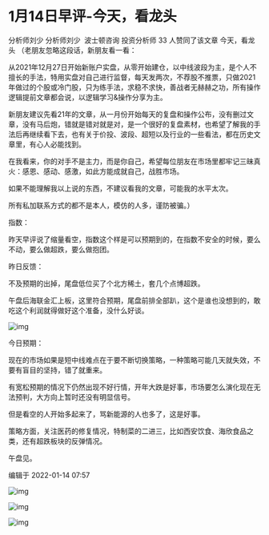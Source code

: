 # 1月14日早评-今天，看龙头
分析师刘少
分析师刘少
​​
波士顿咨询 投资分析师
33 人赞同了该文章
今天，看龙头
（老朋友忽略这段话，新朋友看一看：

从2021年12月27日开始新账户实盘，从零开始建仓，以中线波段为主，是个人不擅长的手法，特用实盘对自己进行监督，每天发两次，不荐股不推票，只做2021年做过的个股或冷门股，只为练手法，求稳不求快，善战者无赫赫之功，所有操作逻辑提前文章都会说，以逻辑学习&操作分享为主。

新朋友建议先看21年的文章，从一月份开始每天的复盘和操作公布，没有删过文章，没有马后炮，错就是错对就是对，是一个很好的复盘素材，也希望了解我的手法后再继续看下去，也有关于价投、波段、超短以及行业的一些看法，都在历史文章里，有心人必能找到。

在我看来，你的对手不是主力，而是你自己，希望每位朋友在市场里都牢记三昧真火：感恩、感动、感激，如此方能成就自己，战胜市场。

如果不能理解我以上说的东西，不建议看我的文章，可能我的水平太次。

所有私加联系方式的都不是本人，模仿的人多，谨防被骗。）





指数：



昨天早评说了缩量看空，指数这个样是可以预期到的，在指数不安全的时候，要么不动，要么做超跌，要么做抱团。



昨日反馈：



不及预期的出掉，尾盘低位买了个北方稀土，套几个点博超跌。



午盘后海联金汇上板，这里符合预期，尾盘前排全部趴，这个是谁也没想到的，敢吃这个利润就得做好这个准备，没什么好谈。





![img](https://pic1.zhimg.com/80/v2-80d3dcc389fa5b4c03ff310ef5d20dce_1440w.jpg?source=d16d100b)




今日预期：



现在的市场如果是短中线难点在于要不断切换策略，一种策略可能几天就失效，不要有盲目的坚持，错了就重来。



有宽松预期的情况下仍然出现不好行情，开年大跌是好事，市场要怎么演化现在无法预判，大方向上暂时还没有明显信号。



但是看空的人开始多起来了，骂新能源的人也多了，这是好事。



策略方面，关注医药的修复情况，特制菜的二进三，比如西安饮食、海欣食品之类，还有超跌板块的反弹情况。



午盘见。

编辑于 2022-01-14 07:57


![img]()

![img]()

![img]()